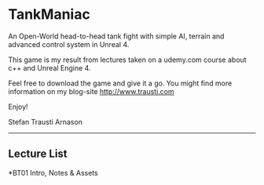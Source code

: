 # TankManiac
An Open-World head-to-head tank fight with simple AI, terrain and advanced control system in Unreal 4.

This game is my result from lectures taken on a udemy.com course about c++ and Unreal Engine 4. 

Feel free to download the game and give it a go. 
You might find more information on my blog-site http://www.trausti.com 

Enjoy!

Stefan Trausti Arnason

---

## Lecture List
*BT01 Intro, Notes & Assets
